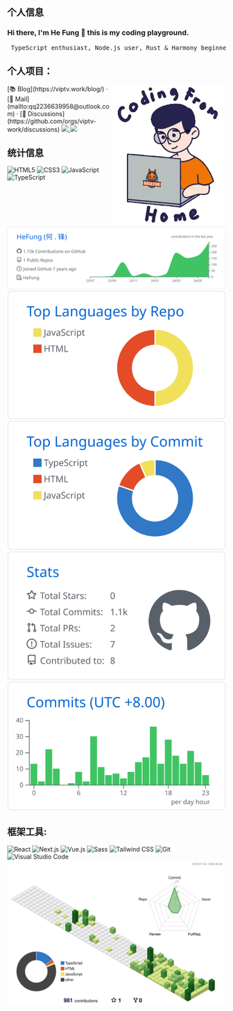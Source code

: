 ## 个人信息
### Hi there, I'm He Fung 👋 this is my coding playground.
<pre>
 TypeScript enthusiast, Node.js user, Rust & Harmony beginner
</pre>

## 个人项目： 

<img src="./work.webp" width="260" align="right" />
[📚 Blog](https://viptv.work/blog/) · [📇 Mail](mailto:qq2236639958@outlook.com) · [💬 Discussions](https://github.com/orgs/viptv-work/discussions)

<a href="https://viptv.work" target="_blank">
  <picture>
    <source
      media="(prefers-color-scheme: dark)"
      srcset="https://github-readme-status-mrhope.vercel.app/api/pin?username=viptv-work&repo=viptv&theme=github_dark"
    />
    <img
      src="https://github-readme-status-mrhope.vercel.app/api/pin?username=viptv-work&repo=viptv&theme=github_light"
    />
  </picture>
</a>
<a href="https://iptv.vodtv.cn" target="_blank">
  <picture>
    <source
      media="(prefers-color-scheme: dark)"
      srcset="https://github-readme-status-mrhope.vercel.app/api/pin?username=vodtv&repo=iptv-sources&theme=github_dark"
    />
    <img
      src="https://github-readme-status-mrhope.vercel.app/api/pin?username=vodtv&repo=iptv-source&theme=github_light"
    />
  </picture>
</a>

## 统计信息
![HTML5](https://img.shields.io/badge/HTML5-E34F26?logo=HTML5&logoColor=fff)
![CSS3](https://img.shields.io/badge/CSS3-1572B6?logo=CSS3&logoColor=fff)
![JavaScript](https://img.shields.io/badge/JavaScript-F7DF1E?logo=JavaScript&logoColor=333)
![TypeScript](https://img.shields.io/badge/TypeScript-3178C6?logo=TypeScript&logoColor=fff)

<a href="https://viptv.work" target="_blank">
<picture>
  <source
    media="(prefers-color-scheme: dark)"
    srcset="./profile-summary-card-output/github_dark/0-profile-details.svg"
  />
  <img
    src="./profile-summary-card-output/github/0-profile-details.svg"
  />
</picture>
</a>

<a href="https://viptv.work" target="_blank">
<picture>
  <source
    media="(prefers-color-scheme: dark)"
    srcset="./profile-summary-card-output/github_dark/1-repos-per-language.svg"
  />
  <img
    src="./profile-summary-card-output/github/1-repos-per-language.svg"
  />
</picture>
</a>

<a href="https://viptv.work" target="_blank">
<picture>
  <source
    media="(prefers-color-scheme: dark)"
    srcset="./profile-summary-card-output/github_dark/2-most-commit-language.svg"
  />
  <img
    src="./profile-summary-card-output/github/2-most-commit-language.svg"
  />
</picture>
  
<a href="https://viptv.work" target="_blank">
<picture>
  <source
    media="(prefers-color-scheme: dark)"
    srcset="./profile-summary-card-output/github_dark/3-stats.svg"
  />
  <img
    src="./profile-summary-card-output/github/3-stats.svg"
  />
</picture>
</a>
  
<a href="https://viptv.work" target="_blank">   
<picture>
  <source
    media="(prefers-color-scheme: dark)"
    srcset="./profile-summary-card-output/github/4-productive-time.svg"
  />
  <img
    src="./profile-summary-card-output/github/4-productive-time.svg"
  />
</picture>
</a>

## 框架工具:

![React](https://img.shields.io/badge/React-61DAFB?logo=React&logoColor=333)
![Next.js](https://img.shields.io/badge/Next.js-000000?logo=Next.js&logoColor=fff)
![Vue.js](https://img.shields.io/badge/Vue.js-4FC08D?logo=Vue.js&logoColor=fff)
![Sass](https://img.shields.io/badge/Sass-CC6699?logo=Sass&logoColor=fff)
![Tailwind CSS](https://img.shields.io/badge/Tailwind%20CSS-06B6D4?logo=TailwindCSS&logoColor=fff)
![Git](https://img.shields.io/badge/Git-F05032?logo=Git&logoColor=fff)
![Visual Studio Code](https://img.shields.io/badge/VS%20CODE-007ACC?logo=VisualStudioCode&logoColor=fff)
![profile](./profile-3d-contrib/profile-green-animate.svg)
